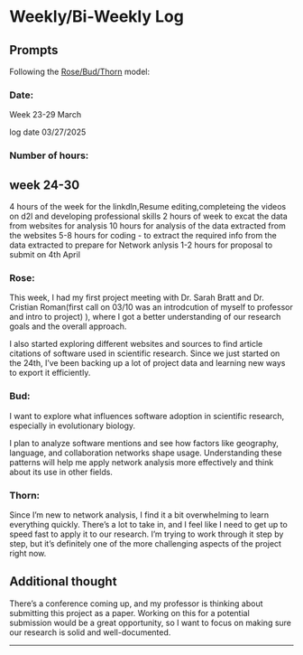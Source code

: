 # Weekly/Bi-Weekly Log

## Prompts
Following the [Rose/Bud/Thorn](https://www.panoramaed.com/blog/rose-bud-thorn-activity-and-worksheet#:~:text=%22Rose%2C%20Bud%2C%20Thorn%22%20is%20a%20mindful%20design%2D,day%2C%20week%2C%20or%20month.) model:

### Date:
Week 23-29 March

log date 03/27/2025


### Number of hours:

## week 24-30

4 hours of the week for the linkdln,Resume editing,completeing the videos on d2l and developing professional skills
2 hours of week to excat the data from websites for analysis
10 hours for analysis of the data extracted from the websites
5-8 hours for coding - to extract the required info from the data extracted to prepare for Network anlysis
1-2 hours for proposal to submit on 4th April


### Rose:
This week, I had my first project meeting with Dr. Sarah Bratt and Dr. Cristian Roman(first call on 03/10 was an introdcution of myself to professor and intro to project) ), where I got a better understanding of our research goals and the overall approach.

I also started exploring different websites and sources to find article citations of software used in scientific research. Since we just started on the 24th, I’ve been backing up a lot of project data and learning new ways to export it efficiently.

### Bud:
I want to explore what influences software adoption in scientific research, especially in evolutionary biology.

I plan to analyze software mentions and see how factors like geography, language, and collaboration networks shape usage. Understanding these patterns will help me apply network analysis more effectively and think about its use in other fields.

### Thorn:
Since I’m new to network analysis, I find it a bit overwhelming to learn everything quickly. There’s a lot to take in, and I feel like I need to get up to speed fast to apply it to our research. I’m trying to work through it step by step, but it’s definitely one of the more challenging aspects of the project right now.

## Additional thought
There’s a conference coming up, and my professor is thinking about submitting this project as a paper. Working on this for a potential submission would be a great opportunity, so I want to focus on making sure our research is solid and well-documented.

---


